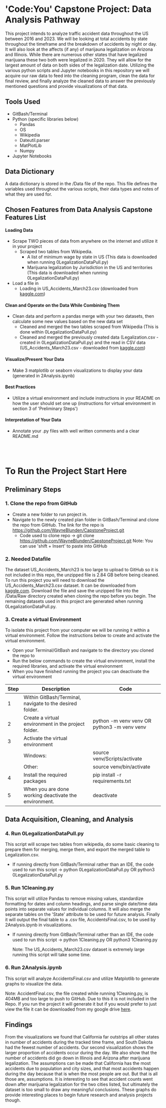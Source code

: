 # 'Code:You' Capstone Project: Data Analysis Pathway
This project intends to analyze traffic accident data throughout the US between 2016 and 2023. We will be looking at total accidents by state throughout the timeframe and the breakdown of accidents by night or day. It will also look at the affects (if any) of marijauna legalization on Arizona and Illinois. While there are numerous other states that have legalized marijuana these two both were legalized in 2020. They will allow for the largest amount of data on both sides of the legalization date. Utilizing the various python scripts and Jupyter notebooks in this repository we will acquire our raw data to feed into the cleaning program, clean the data for final review, and finally analyze the cleaned data to answer the previously mentioned questions and provide visualizations of that data.

## Tools Used

- GitBash/Terminal
- Python (specific libraries below)
    - Pandas
    - OS
    - Wikipedia
    - Dateutil.parser
    - MatPlotLib
    - Numpy
- Jupyter Notebooks

## Data Dictionary
A data dictionary is stored in the /Data file of the repo. This file defines the variables used throughout the various scripts, their data types and notes of what they are used for. 


## Chosen Features from Data Analysis Capstone Features List
#### Loading Data
- Scrape TWO pieces of data from anywhere on the internet and utilize it in your project
    - Scraped two tables from Wikipedia.
        - A list of minimum wage by state in US (This data is downloaded when running 0LegalizationDataPull.py)
        - Marijuana legalization by Jurisdiction in the US and territories (This data is downloaded when running 0LegalizationDataPull.py)
- Load a file in
    - Loading in US_Accidents_March23.csv (downloaded from [kaggle.com](https://www.kaggle.com/datasets/sobhanmoosavi/us-accidents))
#### Clean and Operate on the Data While Combining Them
- Clean data and perform a pandas merge with your two datasets, then calculate some new values based on the new data set
    - Cleaned and merged the two tables scraped from Wikipedia (This is done within 0LegalizationDataPull.py)
    - Cleaned and merged the previously created data (Legalization.csv - created in 0LegalizationDataPull.py) and the read in CSV data (US_Accidents_March23.csv - downloaded from [kaggle.com](https://www.kaggle.com/datasets/sobhanmoosavi/us-accidents))
#### Visualize/Present Your Data
- Make 3 matplotlib or seaborn visualizations to display your data (generated in 2Analysis.ipynb)
#### Best Practices
- Utilize a virtual environment and include instructions in your README on how the user should set one up (instructions for virtual environment in section 3 of 'Preliminary Steps')
#### Interpretation of Your Data
- Annotate your .py files with well written comments and a clear README.md

<br>
<br>

# To Run the Project Start Here

## Preliminary Steps
### 1. Clone the repo from GitHub
- Create a new folder to run project in. 
- Navigate to the newly created plan folder in GitBash/Terminal and clone the repo from GitHub. The link for the repo is https://github.com/WayneBlunden/CapstoneProject.git
    - Code used to clone repo -> git clone https://github.com/WayneBlunden/CapstoneProject.git
    Note: You can use 'shift + Insert' to paste into GitHub

### 2. Needed Datafile
The dataset US_Accidents_March23 is too large to upload to GitHub so it is not included in this repo, the unzipped file is 2.84 GB before being cleaned. To run this project you will need to download the US_Accidents_March23.csv dataset. It can be downloaded from [kaggle.com](https://www.kaggle.com/datasets/sobhanmoosavi/us-accidents). Download the file and save the unzipped file into the /Data/Raw directory created when cloning the repo before you begin. The remaining datasets used in this project are generated when running 0LegalizationDataPull.py.

### 3. Create a virtual Environment
To isolate this project from your computer we will be running it within a virtual environment. Follow the instructions below to create and activate the virtual environment.
- Open your Terminal/GitBash and navigate to the directory you cloned the repo to
- Run the below commands to create the virtual environment, install the required libraries, and activate the virtual environment
- When you have finished running the project you can deactivate the virtual environment 

| Step | Description | Code | 
| ---- | ----------- | ---- | 
| 1    | Within GitBash/Terminal, navigate to the desired folder.    |     |
|2     | Create a virtual environment in the project folder. | python -m venv venv OR python3 -m venv venv |
|3     | Activate the virtual environment |  |
|  | Windows: | source venv/Scripts/activate |
|  | Other: | source venv/bin/activate |
| 4    | Install the required packages | pip install -r requirements.txt |
| 5    | When you are done working deactivate the environment. | deactivate |

## Data Acquisition, Cleaning, and Analysis
### 4. Run 0LegalizationDataPull.py
This script will scrape two tables from wikipedia, do some basic cleaning to prepare them for merging, merge them, and export the merged table to Legalization.csv. 
- If running directly from GitBash/Terminal rather than an IDE, the code used to run this script -> python 0LegalizationDataPull.py OR python3 0LegalizationDataPull.py

### 5. Run 1Cleaning.py
This script will utilize Pandas to remove missing values, standardize formatting for dates and column headings, and parse single date/time data points into separate values for individual columns. It will also merge the separate tables on the 'State' attribute to be used for future analysis. Finally it will output the final table to a .csv file, AccidentsFinal.csv, to be used by 2Analysis.ipynb in visualizations.
- If running directly from GitBash/Terminal rather than an IDE, the code used to run this script -> python 1Cleaning.py OR python3 1Cleaning.py
<ul>
Note: The US_Accidents_March23.csv dataset is extremely large running this script will take some time. 
</ul>

### 6. Run 2Analysis.ipynb
This script will analyze AccidentsFinal.csv and utilize Matplotlib to generate graphs to visualize the data. 

Note: AccidentFinal.csv, the file created while running 1Cleaning.py, is 404MB and too large to push to GitHub. Due to this it is not included in the Repo. If you run the project it will generate it but if you would prefer to just view the file it can be downloaded from my google drive [here](https://drive.google.com/file/d/1PasKVrLbcio8Z-CqDdhGrDBgXLxK3mHa/view?usp=sharing). 

## Findings
From the visualizations we found that California far outstrips all other states in number of accidents during the tracked time frame, and South Dakota had the fewest number of accidents. Our second visualization shows the larger proportion of accidents occur during the day. We also show that the number of accidents did go down in Illinois and Arizona after marijuana legalization. The assumptions can be made that California has the most accidents due to population and city sizes, and that most accidents happen during the day because that is when the most people are out. But that is all those are, assumptions. It is interesting to see that accident counts went down after marijuana legalization for the two cities listed, but ultimately the dataset is too small to draw any meaningful conclusions. These graphs do provide interesting places to begin future research and analysis projects though. 